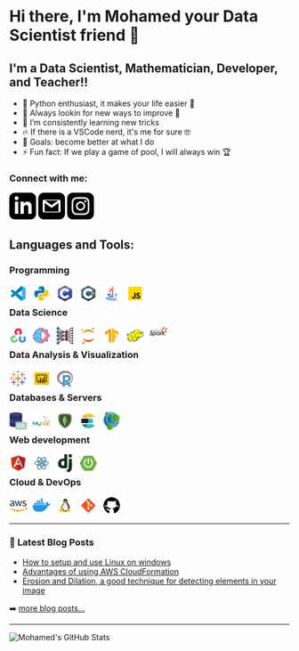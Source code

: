 # Hi there, I'm Mohamed your Data Scientist friend 👋 


## I'm a Data Scientist, Mathematician, Developer, and Teacher!!

- 🐍 Python enthusiast, it makes your life easier 🤣
- 🔭 Always lookin for new ways to improve 🚀 
- 🌱 I’m consistently learning new tricks
- 🔥 If there is a VSCode nerd, it's me for sure 🤓
- 🥅 Goals: become better at what I do
- ⚡ Fun fact: If we play a game of pool, I will always win 🏆
### Connect with me:
[![](svg/linkedin.svg)](https://www.linkedin.com/in/mohamedbenzarti/)
[![](svg/gmail.svg)](mailto:albenzarti.mohamed@gmail.com)
[![](svg/instagram.svg)](https://www.instagram.com/mohamed_benzarti/)


## Languages and Tools:
### Programming
<img align="left" width="32px" src="png/vscode.png" style="padding-right:10px;" />
<img align="left" width="32px" src="png/python.png" style="padding-right:10px;" />
<img align="left" width="32px" src="png/c.png" style="padding-right:10px;" />
<img align="left" width="32px" src="png/csharp.png" style="padding-right:10px;" />
<img align="left" width="32px" src="png/java.png" style="padding-right:10px;" />
<img align="left" width="32px" src="png/javascript.png" style="padding-right:10px;" />
<br/>

### Data Science

<img align="left" width="32px" src="png/opencv.png" style="padding-right:10px;" />
<img align="left" width="32px" src="png/ml.png" style="padding-right:10px;" />
<img align="left" width="32px" src="png/dl.png" style="padding-right:10px;" />
<img align="left" width="32px" src="png/jupyter.png" style="padding-right:10px;" />
<img align="left" width="32px" src="png/tensorflow.png" style="padding-right:10px;" />
<img align="left" width="32px" src="png/hadoop.png" style="padding-right:10px;" />
<img align="left" width="32px" src="png/spark.png" style="padding-right:10px;" />
<br/>

### Data Analysis & Visualization

<img align="left" width="32px" src="png/tableau.png" style="padding-right:10px;" />
<img align="left" width="32px" src="png/powerbi.png" style="padding-right:10px;" />
<img align="left" width="32px" src="png/r.png" style="padding-right:10px;" />
<br/>

### Databases & Servers

<img align="left" width="32px" src="png/sql.png" style="padding-right:10px;" />
<img align="left" width="32px" src="png/mysql.png" style="padding-right:10px;" />
<img align="left" width="32px" src="png/mongodb.png" style="padding-right:10px;" />
<img align="left" width="32px" src="png/elastic.png" style="padding-right:10px;" />
<img align="left" width="32px" src="png/neo4j.png" style="padding-right:10px;" />
<br/>

### Web development
<img align="left" width="32px" src="png/angular.png" style="padding-right:10px;" />
<img align="left" width="32px" src="png/react.png" style="padding-right:10px;" />
<img align="left" width="32px" src="png/django.png" style="padding-right:10px;" />
<img align="left" width="32px" src="png/spring.png" style="padding-right:10px;" />
<br/>

### Cloud & DevOps
<img align="left" width="32px" src="png/aws.png" style="padding-right:10px;" />
<img align="left" width="32px" src="png/docker.png" style="padding-right:10px;" />
<img align="left" width="32px" src="png/linux.png" style="padding-right:10px;" />
<img align="left" width="32px" src="png/git.png" style="padding-right:10px;" />
<img align="left" width="32px" src="png/github.png" style="padding-right:10px;" />


<br />
<br />

---

### 📕 Latest Blog Posts

<!-- BLOG-POST-LIST:START -->
- [How to setup and use Linux on windows](https://www.linkedin.com/pulse/windows-linux-both-mohamed-benzarti)
- [Advantages of using AWS CloudFormation](https://www.linkedin.com/pulse/topic-aws-cloudformation-mohamed-benzarti)
- [Erosion and Dilation, a good technique for detecting elements in your image](https://www.linkedin.com/pulse/erosion-dilation-good-technique-detecting-elements-your-benzarti)
<!-- BLOG-POST-LIST:END -->

➡️ [more blog posts...](https://www.linkedin.com/in/mohamedbenzarti/)

---

  <img align="left" alt="Mohamed's GitHub Stats" src="https://github-readme-stats.vercel.app/api?username=MedBENZARTI&show_icons=true&hide_border=false&title_color=ff652f&icon_color=FFE400&bg_color=09131B&text_color=ffffff&border_color=0c1a25" />


